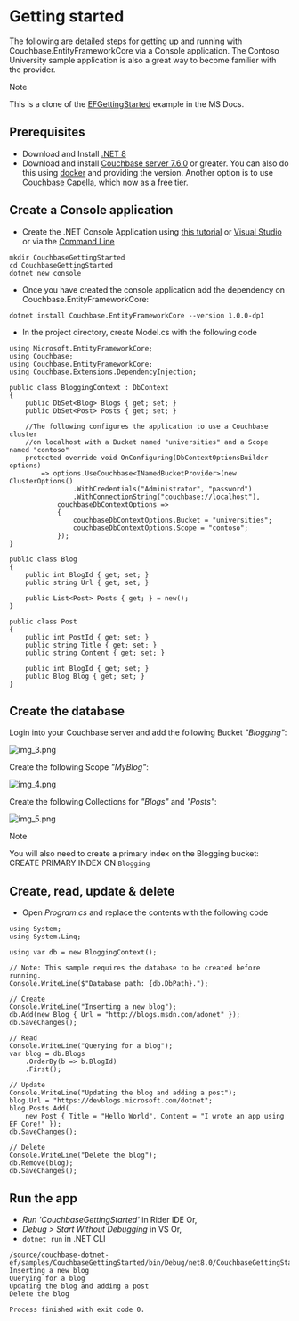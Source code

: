 # Getting started
The following are detailed steps for getting up and running with Couchbase.EntityFrameworkCore via a Console application. The Contoso University sample application is also a great way to become familier with the provider.

> [!NOTE]
> This is a clone of the [EFGettingStarted](https://learn.microsoft.com/en-us/ef/core/get-started/overview/first-app) example in the MS Docs.

## Prerequisites
* Download and Install [.NET 8](https://dotnet.microsoft.com/en-us/download/dotnet/8.0)
* Download and install [Couchbase server 7.6.0](https://docs.couchbase.com/server/current/install/install-intro.html) or greater. You can also do this using [docker](https://docs.couchbase.com/server/current/install/getting-started-docker.html) and providing the version. Another option is to use [Couchbase Capella](https://www.couchbase.com/products/capella/), which now as a free tier.

## Create a Console application
* Create the .NET Console Application using [this tutorial](https://learn.microsoft.com/en-us/dotnet/core/tutorials/with-visual-studio-code?pivots=dotnet-8-0) or [Visual Studio](https://learn.microsoft.com/en-us/dotnet/core/tutorials/with-visual-studio?pivots=dotnet-8-0) or via the [Command Line](https://learn.microsoft.com/en-us/dotnet/core/tools/dotnet-new)
```
mkdir CouchbaseGettingStarted
cd CouchbaseGettingStarted
dotnet new console
```
* Once you have created the console application add the dependency on Couchbase.EntityFrameworkCore:
```
dotnet install Couchbase.EntityFrameworkCore --version 1.0.0-dp1
```
* In the project directory, create Model.cs with the following code
```
using Microsoft.EntityFrameworkCore;
using Couchbase;
using Couchbase.EntityFrameworkCore;
using Couchbase.Extensions.DependencyInjection;

public class BloggingContext : DbContext
{
    public DbSet<Blog> Blogs { get; set; }
    public DbSet<Post> Posts { get; set; }
    
    //The following configures the application to use a Couchbase cluster
    //on localhost with a Bucket named "universities" and a Scope named "contoso"
    protected override void OnConfiguring(DbContextOptionsBuilder options)
        => options.UseCouchbase<INamedBucketProvider>(new ClusterOptions()
                .WithCredentials("Administrator", "password")
                .WithConnectionString("couchbase://localhost"),
            couchbaseDbContextOptions =>
            {
                couchbaseDbContextOptions.Bucket = "universities";
                couchbaseDbContextOptions.Scope = "contoso";
            });
}

public class Blog
{
    public int BlogId { get; set; }
    public string Url { get; set; }

    public List<Post> Posts { get; } = new();
}

public class Post
{
    public int PostId { get; set; }
    public string Title { get; set; }
    public string Content { get; set; }

    public int BlogId { get; set; }
    public Blog Blog { get; set; }
}
```
## Create the database
Login into your Couchbase server and add the following Bucket _"Blogging"_:

![img_3.png](img_3.png)

Create the following Scope _"MyBlog"_:

![img_4.png](img_4.png)

Create the following Collections for _"Blogs"_ and _"Posts"_:

![img_5.png](img_5.png)

> [!NOTE]
> You will also need to create a primary index on the Blogging bucket:
> CREATE PRIMARY INDEX ON `Blogging`

## Create, read, update & delete
* Open _Program.cs_ and replace the contents with the following code
```
using System;
using System.Linq;

using var db = new BloggingContext();

// Note: This sample requires the database to be created before running.
Console.WriteLine($"Database path: {db.DbPath}.");

// Create
Console.WriteLine("Inserting a new blog");
db.Add(new Blog { Url = "http://blogs.msdn.com/adonet" });
db.SaveChanges();

// Read
Console.WriteLine("Querying for a blog");
var blog = db.Blogs
    .OrderBy(b => b.BlogId)
    .First();

// Update
Console.WriteLine("Updating the blog and adding a post");
blog.Url = "https://devblogs.microsoft.com/dotnet";
blog.Posts.Add(
    new Post { Title = "Hello World", Content = "I wrote an app using EF Core!" });
db.SaveChanges();

// Delete
Console.WriteLine("Delete the blog");
db.Remove(blog);
db.SaveChanges();
```

## Run the app
* _Run 'CouchbaseGettingStarted'_ in Rider IDE Or,
* _Debug > Start Without Debugging_ in VS Or,
* `dotnet run` in .NET CLI
```
/source/couchbase-dotnet-ef/samples/CouchbaseGettingStarted/bin/Debug/net8.0/CouchbaseGettingStarted
Inserting a new blog
Querying for a blog
Updating the blog and adding a post
Delete the blog

Process finished with exit code 0.

```